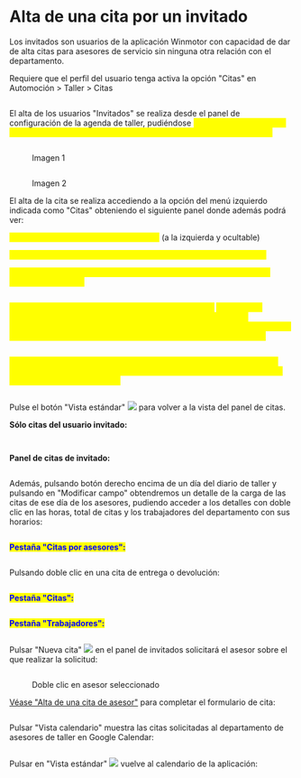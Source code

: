 # Alta de una cita por un invitado

Los invitados son usuarios de la aplicación Winmotor con capacidad de dar de alta citas para asesores de servicio sin ninguna otra relación con el departamento.&#x20;

Requiere que el perfil del usuario tenga activa la opción "Citas" en Automoción > Taller > Citas

<figure><img src="../../../../.gitbook/assets/imagen (34) (2).png" alt=""><figcaption></figcaption></figure>

El alta de los usuarios "Invitados" se realiza desde el panel de configuración de la agenda de taller, pudiéndose <mark style="color:yellow;">modificar las citas de los asesores marcando SI / NO en los asignados (véase segunda imagen):</mark>

<figure><img src="../../../../.gitbook/assets/imagen (39) (2) (1).png" alt=""><figcaption><p>Imagen 1</p></figcaption></figure>

<figure><img src="../../../../.gitbook/assets/imagen (180).png" alt=""><figcaption><p>Imagen 2</p></figcaption></figure>

El alta de la cita se realiza accediendo a la opción del menú izquierdo indicada como "Citas" obteniendo el siguiente panel donde además podrá ver:

<mark style="color:yellow;">**1.- La carga del taller mediante el diario**</mark> (a la izquierda y ocultable)

<mark style="color:yellow;">**2.- La agenda de los asesores del día que se seleccione en el diario**</mark>

<mark style="color:yellow;">**3.- Lo vehículos de cortesía activando o desactivando el check "Ver vehículos cortesía"**</mark>

<figure><img src="../../../../.gitbook/assets/imagen (6) (1).png" alt=""><figcaption></figcaption></figure>

<mark style="color:yellow;">**4.- Mediante los botones "Ver citas" y "Ver horarios"**</mark> <mark style="color:yellow;">**ver las citas solicitadas al departamento completo (primera imagen) o, tras seleccionar "Ver citas", seleccionar el check "Sólo creadas para mí" para filtrar únicamente las solicitadas por el invitado (segunda imagen):**</mark>

<figure><img src="../../../../.gitbook/assets/imagen (119).png" alt=""><figcaption></figcaption></figure>

<mark style="color:yellow;">5.- Vista del calendario Google Calendar con una cuenta gestionada por Winmotor y con la que podrá acceder desde cualquier dispositivo, ya sea un ordenador, tableta o móvil:</mark>

<figure><img src="../../../../.gitbook/assets/imagen (9) (4).png" alt=""><figcaption></figcaption></figure>

Pulse el botón "Vista estándar" ![](<../../../../.gitbook/assets/imagen (36) (2).png>) para volver a la vista del panel de citas.

**Sólo citas del usuario invitado:**

<figure><img src="../../../../.gitbook/assets/imagen (176).png" alt=""><figcaption></figcaption></figure>

<figure><img src="../../../../.gitbook/assets/imagen (1) (1) (3) (2).png" alt=""><figcaption></figcaption></figure>

**Panel de citas de invitado:**

<figure><img src="../../../../.gitbook/assets/imagen (117).png" alt=""><figcaption></figcaption></figure>

Además, pulsando botón derecho encima de un día del diario de taller y pulsando en "Modificar campo" obtendremos un detalle de la carga de las citas de ese día de los asesores, pudiendo acceder a los detalles con doble clic en las horas, total de citas y los trabajadores del departamento con sus horarios:

<figure><img src="../../../../.gitbook/assets/imagen (45).png" alt=""><figcaption></figcaption></figure>

<mark style="color:blue;">**Pestaña "Citas por asesores":**</mark>

<figure><img src="../../../../.gitbook/assets/imagen (117) (4).png" alt=""><figcaption></figcaption></figure>

Pulsando doble clic en una cita de entrega o devolución:

<figure><img src="../../../../.gitbook/assets/imagen (123).png" alt=""><figcaption></figcaption></figure>

<mark style="color:blue;">**Pestaña "Citas":**</mark>

<figure><img src="../../../../.gitbook/assets/imagen (120) (2).png" alt=""><figcaption></figcaption></figure>

<mark style="color:blue;">**Pestaña "Trabajadores":**</mark>

<figure><img src="../../../../.gitbook/assets/imagen (121).png" alt=""><figcaption></figcaption></figure>

Pulsar "Nueva cita" ![](<../../../../.gitbook/assets/imagen (126).png>) en el panel de invitados solicitará el asesor sobre el que realizar la solicitud:

<figure><img src="../../../../.gitbook/assets/imagen (38) (2) (1).png" alt=""><figcaption><p>Doble clic en asesor seleccionado</p></figcaption></figure>

[Véase "Alta de una cita de asesor"](alta-de-una-cita-de-asesor.md) para completar el formulario de cita:

<figure><img src="../../../../.gitbook/assets/imagen (175) (1).png" alt=""><figcaption></figcaption></figure>

Pulsar "Vista calendario" muestra las citas solicitadas al departamento de asesores de taller en Google Calendar:

<figure><img src="../../../../.gitbook/assets/imagen (47).png" alt=""><figcaption></figcaption></figure>

Pulsar en "Vista estándar" ![](<../../../../.gitbook/assets/imagen (122).png>) vuelve al calendario de la aplicación:

<figure><img src="../../../../.gitbook/assets/imagen (118).png" alt=""><figcaption></figcaption></figure>
